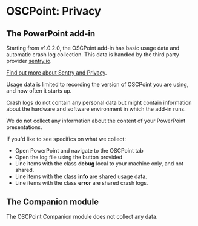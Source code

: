 # OSCPoint: Privacy

## The PowerPoint add-in

Starting from v1.0.2.0, the OSCPoint add-in has basic usage data and automatic crash log collection. This data is handled by the third party provider [sentry.io](https://sentry.io).

[Find out more about Sentry and Privacy](https://sentry.io/trust/privacy/).

Usage data is limited to recording the version of OSCPoint you are using, and how often it starts up.

Crash logs do not contain any personal data but might contain information about the hardware and software environment in which the add-in runs.

We do not collect any information about the content of your PowerPoint presentations.

If you'd like to see specifics on what we collect:

- Open PowerPoint and navigate to the OSCPoint tab
- Open the log file using the button provided
- Line items with the class **debug** local to your machine only, and not shared.
- Line items with the class **info** are shared usage data.
- Line items with the class **error** are shared crash logs.

## The Companion module

The OSCPoint Companion module does not collect any data.